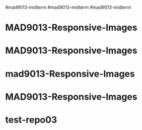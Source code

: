 #mad9013-midterm
#mad9013-midterm
#mad9013-midterm
# MAD9013-Responsive-Images
# MAD9013-Responsive-Images
# mad9013-Responsive-Images
# MAD9013-Responsive-Images
# test-repo03
